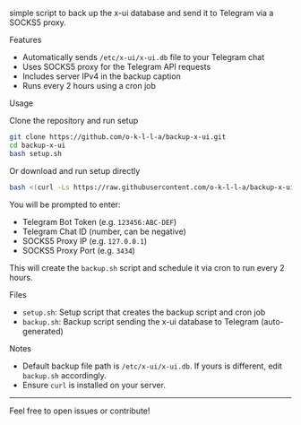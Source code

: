 
 simple script to back up the x-ui database and send it to Telegram via a SOCKS5 proxy.

 Features

- Automatically sends `/etc/x-ui/x-ui.db` file to your Telegram chat
- Uses SOCKS5 proxy for the Telegram API requests
- Includes server IPv4 in the backup caption
- Runs every 2 hours using a cron job

 Usage

 Clone the repository and run setup

```bash
git clone https://github.com/o-k-l-l-a/backup-x-ui.git
cd backup-x-ui
bash setup.sh
````

 Or download and run setup directly

```bash
bash <(curl -Ls https://raw.githubusercontent.com/o-k-l-l-a/backup-x-ui/main/setup.sh | tr -d '\r')
```

You will be prompted to enter:

* Telegram Bot Token (e.g. `123456:ABC-DEF`)
* Telegram Chat ID (number, can be negative)
* SOCKS5 Proxy IP (e.g. `127.0.0.1`)
* SOCKS5 Proxy Port (e.g. `3434`)

This will create the `backup.sh` script and schedule it via cron to run every 2 hours.

 Files

* `setup.sh`: Setup script that creates the backup script and cron job
* `backup.sh`: Backup script sending the x-ui database to Telegram (auto-generated)

 Notes

* Default backup file path is `/etc/x-ui/x-ui.db`. If yours is different, edit `backup.sh` accordingly.
* Ensure `curl` is installed on your server.

---

Feel free to open issues or contribute!

